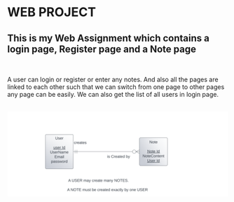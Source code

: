 <h1>WEB PROJECT</h1>
<h2>This is my Web Assignment which contains a login page, Register page and a Note page</h2><br>
<p>A user can login or register or enter any notes. And also all the pages are linked to each other such that we can switch from one page to other pages any page can be easily. We can also get the list of all users in login page.</p><br>
<img src="public/Images/Screen.PNG" width="700">
